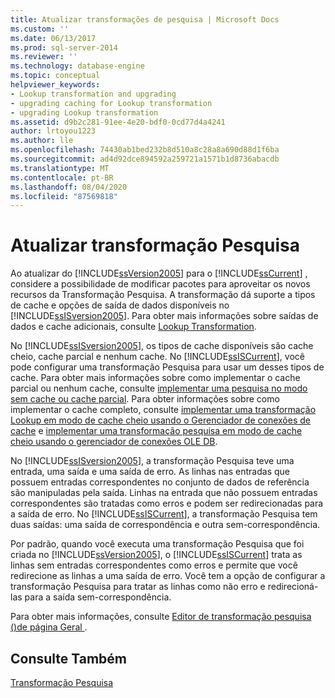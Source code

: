 ```yaml
---
title: Atualizar transformações de pesquisa | Microsoft Docs
ms.custom: ''
ms.date: 06/13/2017
ms.prod: sql-server-2014
ms.reviewer: ''
ms.technology: database-engine
ms.topic: conceptual
helpviewer_keywords:
- Lookup transformation and upgrading
- upgrading caching for Lookup transformation
- upgrading Lookup transformation
ms.assetid: d9b2c281-91ee-4e20-bdf0-0cd77d4a4241
author: lrtoyou1223
ms.author: lle
ms.openlocfilehash: 74430ab1bed232b8d510a8c28a8a690d88d1f6ba
ms.sourcegitcommit: ad4d92dce894592a259721a1571b1d8736abacdb
ms.translationtype: MT
ms.contentlocale: pt-BR
ms.lasthandoff: 08/04/2020
ms.locfileid: "87569818"
---
```

# <a name="upgrade-lookup-transformations"></a>Atualizar transformação Pesquisa
  Ao atualizar do [!INCLUDE[ssVersion2005](../../includes/ssversion2005-md.md)] para o [!INCLUDE[ssCurrent](../../includes/sscurrent-md.md)] , considere a possibilidade de modificar pacotes para aproveitar os novos recursos da Transformação Pesquisa. A transformação dá suporte a tipos de cache e opções de saída de dados disponíveis no [!INCLUDE[ssISversion2005](../../includes/ssisversion2005-md.md)]. Para obter mais informações sobre saídas de dados e cache adicionais, consulte [Lookup Transformation](../../integration-services/data-flow/transformations/lookup-transformation.md).  
  
 No [!INCLUDE[ssISversion2005](../../includes/ssisversion2005-md.md)], os tipos de cache disponíveis são cache cheio, cache parcial e nenhum cache. No [!INCLUDE[ssISCurrent](../../includes/ssiscurrent-md.md)], você pode configurar uma transformação Pesquisa para usar um desses tipos de cache. Para obter mais informações sobre como implementar o cache parcial ou nenhum cache, consulte [implementar uma pesquisa no modo sem cache ou cache parcial](../../integration-services/data-flow/transformations/implement-a-lookup-in-no-cache-or-partial-cache-mode.md). Para obter informações sobre como implementar o cache completo, consulte [implementar uma transformação Lookup em modo de cache cheio usando o Gerenciador de conexões de cache](../../integration-services/connection-manager/lookup-transformation-full-cache-mode-cache-connection-manager.md) e [implementar uma transformação pesquisa em modo de cache cheio usando o gerenciador de conexões OLE DB](../../integration-services/connection-manager/lookup-transformation-full-cache-mode-ole-db-connection-manager.md).  
  
 No [!INCLUDE[ssISversion2005](../../includes/ssisversion2005-md.md)], a transformação Pesquisa teve uma entrada, uma saída e uma saída de erro. As linhas nas entradas que possuem entradas correspondentes no conjunto de dados de referência são manipuladas pela saída. Linhas na entrada que não possuem entradas correspondentes são tratadas como erros e podem ser redirecionadas para a saída de erro. No [!INCLUDE[ssISCurrent](../../includes/ssiscurrent-md.md)], a transformação Pesquisa tem duas saídas: uma saída de correspondência e outra sem-correspondência.  
  
 Por padrão, quando você executa uma transformação Pesquisa que foi criada no [!INCLUDE[ssVersion2005](../../includes/ssversion2005-md.md)], o [!INCLUDE[ssISCurrent](../../includes/ssiscurrent-md.md)] trata as linhas sem entradas correspondentes como erros e permite que você redirecione as linhas a uma saída de erro. Você tem a opção de configurar a transformação Pesquisa para tratar as linhas como não erro e redirecioná-las para a saída sem-correspondência.  
  
 Para obter mais informações, consulte [Editor de transformação pesquisa &#40;&#41;de página Geral ](../../integration-services/general-page-of-integration-services-designers-options.md).  
  
## <a name="see-also"></a>Consulte Também  
 [Transformação Pesquisa](../../integration-services/data-flow/transformations/lookup-transformation.md)  
  
  
